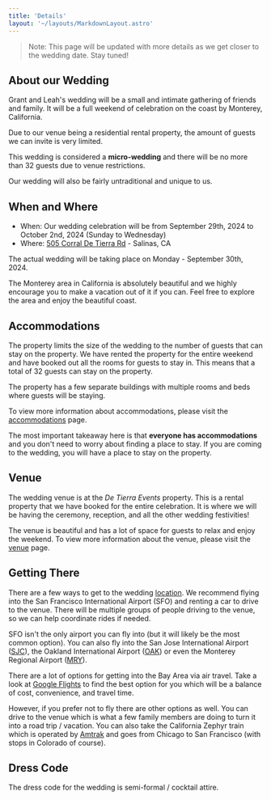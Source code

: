 ```yaml
---
title: 'Details'
layout: '~/layouts/MarkdownLayout.astro'
---
```


> Note: This page will be updated with more details as we get closer to the wedding date. Stay tuned!

## About our Wedding

Grant and Leah's wedding will be a small and intimate gathering of friends and family. It will be a full weekend of celebration on the coast by Monterey, California.

Due to our venue being a residential rental property, the amount of guests we can invite is very limited.

This wedding is considered a **micro-wedding** and there will be no more than 32 guests due to venue restrictions.

Our wedding will also be fairly untraditional and unique to us.

## When and Where

- When: Our wedding celebration will be from September 29th, 2024 to October 2nd, 2024 (Sunday to Wednesday)
- Where: [505 Corral De Tierra Rd](https://maps.app.goo.gl/e9ZA5bm9XZ361UqLA) - Salinas, CA

The actual wedding will be taking place on Monday - September 30th, 2024.

The Monterey area in California is absolutely beautiful and we highly encourage you to make a vacation out of it if you can. Feel free to explore the area and enjoy the beautiful coast.

## Accommodations

The property limits the size of the wedding to the number of guests that can stay on the property. We have rented the property for the entire weekend and have booked out all the rooms for guests to stay in. This means that a total of 32 guests can stay on the property.

The property has a few separate buildings with multiple rooms and beds where guests will be staying.

To view more information about accommodations, please visit the [accommodations](/accommodations) page.

The most important takeaway here is that **everyone has accommodations** and you don't need to worry about finding a place to stay. If you are coming to the wedding, you will have a place to stay on the property.

## Venue

The wedding venue is at the _De Tierra Events_ property. This is a rental property that we have booked for the entire celebration. It is where we will be having the ceremony, reception, and all the other wedding festivities!

The venue is beautiful and has a lot of space for guests to relax and enjoy the weekend. To view more information about the venue, please visit the [venue](/venue) page.

## Getting There

There are a few ways to get to the wedding [location](/location). We recommend flying into the San Francisco International Airport (SFO) and renting a car to drive to the venue. There will be multiple groups of people driving to the venue, so we can help coordinate rides if needed.

SFO isn't the only airport you can fly into (but it will likely be the most common option). You can also fly into the San Jose International Airport ([SJC](https://www.flysanjose.com/)), the Oakland International Airport ([OAK](https://www.oaklandairport.com/)) or even the Monterey Regional Airport ([MRY](https://www.montereyairport.com/)).

There are a lot of options for getting into the Bay Area via air travel. Take a look at [Google Flights](https://www.google.com/travel/flights) to find the best option for you which will be a balance of cost, convenience, and travel time.

However, if you prefer not to fly there are other options as well. You can drive to the venue which is what a few family members are doing to turn it into a road trip / vacation. You can also take the California Zephyr train which is operated by [Amtrak](https://www.amtrak.com/california-zephyr-train) and goes from Chicago to San Francisco (with stops in Colorado of course).

## Dress Code

The dress code for the wedding is semi-formal / cocktail attire.

